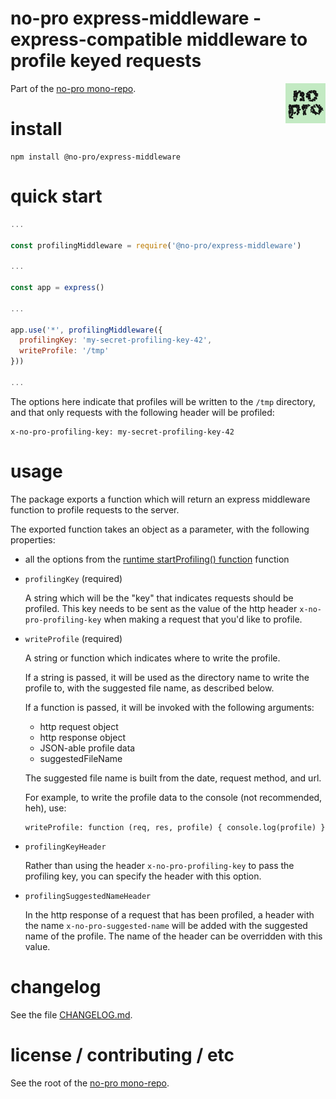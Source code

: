 no-pro express-middleware - express-compatible middleware to profile keyed requests
================================================================================

<img src="https://raw.githubusercontent.com/pmuellr/no-pro/master/docs/images/no-pro.png" width="64" align="right">

Part of the [no-pro mono-repo](https://github.com/pmuellr/no-pro).


install
================================================================================

    npm install @no-pro/express-middleware


quick start
================================================================================

```js
...

const profilingMiddleware = require('@no-pro/express-middleware')

...

const app = express()

...

app.use('*', profilingMiddleware({
  profilingKey: 'my-secret-profiling-key-42',
  writeProfile: '/tmp'
}))

...
```

The options here indicate that profiles will be written to the `/tmp` directory,
and that only requests with the following header will be profiled:

    x-no-pro-profiling-key: my-secret-profiling-key-42


usage
================================================================================

The package exports a function which will return an express middleware function
to profile requests to the server.  

The exported function takes an object as a parameter, with the following
properties:

- all the options from the 
  [runtime startProfiling() function][runtime-startProfiling]
  function

- `profilingKey` (required)

  A string which will be the "key" that indicates requests should be profiled.
  This key needs to be sent as the value of the http header
  `x-no-pro-profiling-key` when making a request that you'd like to profile.

- `writeProfile` (required)

  A string or function which indicates where to write the profile.

  If a string is passed, it will be used as the directory name to write the
  profile to, with the suggested file name, as described below.

  If a function is passed, it will be invoked with the following arguments:

  - http request object
  - http response object
  - JSON-able profile data
  - suggestedFileName

  The suggested file name is built from the date, request method, and url.

  For example, to write the profile data to the console (not recommended, heh),
  use:
  
      writeProfile: function (req, res, profile) { console.log(profile) }

- `profilingKeyHeader`

  Rather than using the header `x-no-pro-profiling-key` to pass the profiling
  key, you can specify the header with this option.

- `profilingSuggestedNameHeader`

  In the http response of a request that has been profiled, a header with the
  name `x-no-pro-suggested-name` will be added with the suggested name of the
  profile.  The name of the header can be overridden with this value.

[runtime-startProfiling]: https://github.com/pmuellr/no-pro/blob/master/packages/runtime/README.md#async-startprofilingoptions


changelog
================================================================================

See the file [CHANGELOG.md](CHANGELOG.md).


license / contributing / etc
================================================================================

See the root of the [no-pro mono-repo](https://github.com/pmuellr/no-pro).